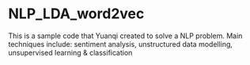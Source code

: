 # NLP_LDA_word2vec
This is a sample code that Yuanqi created to solve a NLP problem. Main techniques include: sentiment analysis, unstructured data modelling, unsupervised learning & classification
